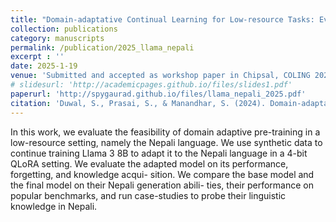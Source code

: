 ```yaml
---
title: "Domain-adaptative Continual Learning for Low-resource Tasks: Evaluation on Nepali"
collection: publications
category: manuscripts
permalink: /publication/2025_llama_nepali
excerpt : ''
date: 2025-1-19
venue: 'Submitted and accepted as workshop paper in Chipsal, COLING 2025'
# slidesurl: 'http://academicpages.github.io/files/slides1.pdf'
paperurl: 'http://spygaurad.github.io/files/llama_nepali_2025.pdf'
citation: 'Duwal, S., Prasai, S., & Manandhar, S. (2024). Domain-adaptative Continual Learning for Low-resource Tasks: Evaluation on Nepali. arXiv preprint arXiv:2412.13860.'
---
```


In this work, we evaluate the feasibility of domain adaptive pre-training in a low-resource setting, namely the Nepali language. We use synthetic data to continue training Llama 3 8B to adapt it to the Nepali language in a 4-bit QLoRA setting. We evaluate the adapted model on its performance, forgetting, and knowledge acqui- sition. We compare the base model and the final model on their Nepali generation abili- ties, their performance on popular benchmarks, and run case-studies to probe their linguistic knowledge in Nepali.